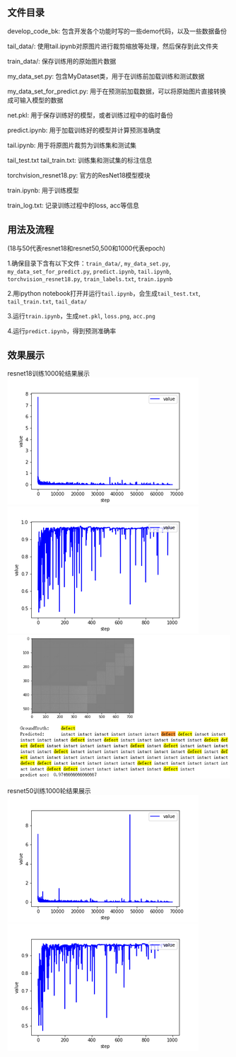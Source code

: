 ## 文件目录

develop_code_bk: 包含开发各个功能时写的一些demo代码，以及一些数据备份

tail_data/: 使用tail.ipynb对原图片进行裁剪缩放等处理，然后保存到此文件夹

train_data/: 保存训练用的原始图片数据

my_data_set.py: 包含MyDataset类，用于在训练前加载训练和测试数据

my_data_set_for_predict.py: 用于在预测前加载数据，可以将原始图片直接转换成可输入模型的数据

net.pkl: 用于保存训练好的模型，或者训练过程中的临时备份

predict.ipynb: 用于加载训练好的模型并计算预测准确度

tail.ipynb: 用于将原图片裁剪为训练集和测试集

tail_test.txt tail_train.txt: 训练集和测试集的标注信息

torchvision_resnet18.py: 官方的ResNet18模型模块

train.ipynb: 用于训练模型

train_log.txt: 记录训练过程中的loss, acc等信息

## 用法及流程

(18与50代表resnet18和resnet50,500和1000代表epoch)

1.确保目录下含有以下文件：`train_data/`, `my_data_set.py`, `my_data_set_for_predict.py`, `predict.ipynb`, `tail.ipynb`, `torchvision_resnet18.py`, `train_labels.txt`, `train.ipynb`

2.用ipython notebook打开并运行`tail.ipynb`，会生成`tail_test.txt`, `tail_train.txt`, `tail_data/`

3.运行`train.ipynb`，生成`net.pkl`, `loss.png`, `acc.png`

4.运行`predict.ipynb`，得到预测准确率

## 效果展示

resnet18训练1000轮结果展示
![](develop_code_bk/loss_18_1000.png)
![](develop_code_bk/acc_18_1000.png)
![](develop_code_bk/predict_18_1000.png)

resnet50训练1000轮结果展示
![](develop_code_bk/loss_50_1000.png)
![](develop_code_bk/acc_50_1000.png)